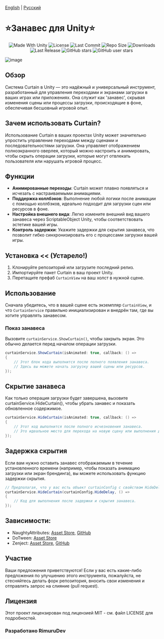 [English](README.md) | [Русский](README_RU.md)

<p align="center"><h1>⭐Занавес для Unity⭐</h1></p>
 <p align="center">
  <a>
    <img alt="Made With Unity" src="https://img.shields.io/badge/made%20with-Unity-57b9d3.svg?logo=Unity">
  </a>
  <a>
  <img alt="License" src="https://img.shields.io/github/license/RimuruDev/Unity-Curtain?logo=github">
  </a>
  <a>
    <img alt="Last Commit" src="https://img.shields.io/github/last-commit/RimuruDev/Unity-Curtain?logo=Mapbox&color=orange">
  </a>
  <a>
    <img alt="Repo Size" src="https://img.shields.io/github/repo-size/RimuruDev/Unity-Curtain?logo=VirtualBox">
  </a>
  <a>
    <img alt="Downloads" src="https://img.shields.io/github/downloads/RimuruDev/Unity-Curtain/total?color=brightgreen">
  </a>
  <a>
    <img alt="Last Release" src="https://img.shields.io/github/v/release/RimuruDev/Unity-Curtain?include_prereleases&logo=Dropbox&color=yellow">
  </a>
  <a>
    <img alt="GitHub stars" src="https://img.shields.io/github/stars/RimuruDev/Unity-Curtain?branch=main&label=Stars&logo=GitHub&logoColor=ffffff&labelColor=282828&color=informational&style=flat">
  </a>
  <a>
    <img alt="GitHub user stars" src="https://img.shields.io/github/stars/RimuruDev?affiliations=OWNER&branch=main&label=User%20Stars&logo=GitHub&logoColor=ffffff&labelColor=282828&color=informational&style=flat">
  </a>
  <a>
    <img alt="" src="https://img.shields.io/github/watchers/RimuruDev/Unity-Curtain?style=flat">
  </a>
</p>



![image](https://github.com/RimuruDev/Unity-Curtain/assets/85500556/d72dde3a-34f5-4dd6-be83-a23961b0eeff)

## Обзор

Система Curtain в Unity — это надёжный и универсальный инструмент, разработанный для управления переходами и экранами
загрузки в ваших играх или приложениях. Она служит как 'занавес', скрывая изменения сцены или процессы загрузки,
происходящие в фоне, обеспечивая бесшовный игровой опыт.

## Зачем использовать Curtain?

Использование Curtain в ваших проектах Unity может значительно упростить управление переходами между сценами и
последовательностями загрузки. Она управляет отображением полноэкранного оверлея, который можно настроить и анимировать,
чтобы скрыть операции загрузки, которые могут отвлекать пользователя или нарушать игровой процесс.

## Функции

- **Анимированные переходы**: Curtain может плавно появляться и исчезать с настраиваемыми анимациями.
- **Поддержка коллбэков**: Выполнение любой логики после анимации с помощью коллбэков, идеально подходит для загрузки
  сцен или ресурсов в фоне.
- **Настройка внешнего вида**: Легко измените внешний вид вашего занавеса через ScriptableObject Unity, чтобы
  соответствовать эстетике вашей игры.
- **Контроль задержки**: Укажите задержки для скрытия занавеса, что позволит гибко синхронизировать его с процессами
  загрузки вашей игры.

## Установка  << (Устарело!)

1. Клонируйте репозиторий или загрузите последний релиз.
2. Импортируйте пакет Curtain в ваш проект Unity.
3. Перетащите префаб `CurtainView` на ваш холст в нужной сцене.

## Использование

Сначала убедитесь, что в вашей сцене есть экземпляр `CurtainView`, и что `CurtainService` правильно инициализирован и
внедрён там, где вы хотите управлять занавесом.

### Показ занавеса

Вызовите `curtainService.ShowCurtain()`, чтобы закрыть экран. Это обычно делается перед началом операции загрузки.

```csharp
curtainService.ShowCurtain(isAnimated: true, callback: () =>
{
    // Этот блок кода выполнится после полного появления занавеса.
    // Здесь вы можете начать загрузку вашей сцены или ресурсов.
});
```

## Скрытие занавеса

Как только операция загрузки будет завершена, вызовите curtainService.HideCurtain(), чтобы убрать занавес и показать
обновленное содержимое.

```csharp
curtainService.HideCurtain(isAnimated: true, callback: () =>
{
    // Этот код выполнится после полного исчезновения занавеса.
    // Это идеальное место для перехода на новую сцену или выполнения других послезагрузочных операций.
});
```

## Задержка скрытия

Если вам нужно оставить занавес отображаемым в течение установленного времени (например, чтобы показать анимацию
загрузки или экран брендинга), вы можете использовать функцию задержки скрытия.

```csharp
// Предполагая, что у вас есть объект curtainConfig с свойством HideDelay
curtainService.HideCurtain(curtainConfig.HideDelay, () =>
{
    // Код для выполнения после задержки и скрытия занавеса.
});
```

## Зависимости:

- NaughtyAttributes: [Asset Store](https://assetstore.unity.com/packages/tools/utilities/naughtyattributes-129996), [GitHub](https://assetstore.unity.com/packages/tools/utilities/naughtyattributes-129996)
- DoTween: [Asset Store](https://assetstore.unity.com/packages/tools/animation/dotween-hotween-v2-27676)
- Zenject: [Asset Store](https://assetstore.unity.com/packages/tools/utilities/extenject-dependency-injection-ioc-157735), [GitHub](https://github.com/modesttree/Zenject)

## Участие

Ваши предложения приветствуются! Если у вас есть какие-либо предложения по улучшению этого инструмента, пожалуйста, не
стесняйтесь делать форк репозитория, вносить свои изменения и отправлять запрос на слияние (pull request).

## Лицензия

Этот проект лицензирован под лицензией MIT - см. файл LICENSE для подробностей.

### Разработано RimuruDev
